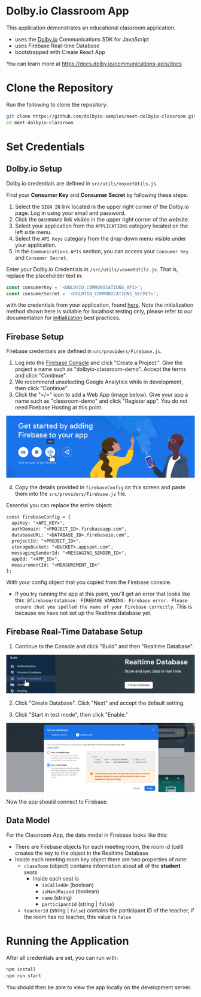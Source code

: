 
# Dolby.io Classroom App

This application demonstrates an educational classroom application.

- uses the [Dolby.io](https://dolby.io) Communications SDK for JavaScript
- uses Firebase Real-time Database
- bootstrapped with Create React App

You can learn more at https://docs.dolby.io/communications-apis/docs

# Clone the Repository

Run the following to clone the repository:
```sh
git clone https://github.com/dolbyio-samples/meet-dolbyio-classroom.git
cd meet-dolbyio-classroom
```

# Set Credentials

## Dolby.io Setup

Dolby.io credentials are defined in `src/utils/voxeetUtils.js`.

Find your **Consumer Key** and **Consumer Secret** by following these steps:

1. Select the `SIGN IN` link located in the upper right corner of the Dolby.io page. Log in using your email and password.
2. Click the `DASHBOARD` link visible in the upper right corner of the website.
3. Select your application from the `APPLICATIONS` category located on the left side menu.
4. Select the `API Keys` category from the drop-down menu visible under your application.
5. In the `Communications APIs` section, you can access your `Consumer Key` and `Consumer Secret`.

Enter your Dolby.io Credentials in `/src/utils/voxeetUtils.js`. That is, replace the placeholder text in:
```js
const consumerKey = '<DOLBYIO_COMMUNICATIONS_API>';
const consumerSecret = '<DOLBYIO_COMMUNICATIONS_SECRET>';
```
with the credentials from your application, found [here](https://dolby.io/signin).
Note the initialization method shown here is suitable for localhost testing only, please refer to our documentation for [initialization](https://docs.dolby.io/communications-apis/docs/initializing-javascript) best practices.    

## Firebase Setup

Firebase credentials are defined in `src/providers/Firebase.js`.

1. Log into the [Firebase Console](https://console.firebase.google.com/) and click "Create a Project.".  Give the project a name such as "dolbyio-classroom-demo".  Accept the terms and click "Continue".
2. We recommend unselecting Google Analytics while in development, then click "Continue".
3. Click the "</>" icon to add a Web App (image below). Give your app a name such as "classroom-demo" and click "Register app".  You do not need Firebase Hosting at this point.

![image](./docs/firebase-add-webapp.png)

4. Copy the details provided in `firebaseConfig` on this screen and paste them into the `src/providers/Firebase.js` file.

Essential you can replace the entire object:
```
const firebaseConfig = {
  apiKey: "<API_KEY>",
  authDomain: "<PROJECT_ID>.firebaseapp.com",
  databaseURL: "<DATABASE_ID>.firebaseio.com",
  projectId: "<PROJECT_ID>",
  storageBucket: "<BUCKET>.appspot.com",
  messagingSenderId: "<MESSAGING_SENDER_ID>",
  appId: "<APP_ID>",
  measurementId: "<MEASUREMENT_ID>"
};
```
With your config object that you copied from the Firebase console.

* If you try running the app at this point, you'll get an error that looks like this: `@firebase/database: FIREBASE WARNING: Firebase error. Please ensure that you spelled the name of your Firebase correctly`. This is because we have not set up the Realtime database yet.

## Firebase Real-Time Database Setup

1. Continue to the Console and click "Build" and then "Realtime Database".

![image](./docs/firebase-realtime-database.png)

2. Click "Create Database". Click "Next" and accept the default setting.

3. Click "Start in test mode", then click "Enable."

![image](./docs/firebase-set-up-database.png)

Now the app should connect to Firebase.

## Data Model

For the Classroom App, the data model in Firebase looks like this:

* There are Firebase objects for each meeting room, the room id (cell) creates the key to the object in the Realtime Database
* Inside each meeting room key object there are two properties of note:
  * `classRoom` (object) contains information about all of the **student** seats
    * Inside each seat is
      * `isCalledOn` (boolean)
      * `isHandRaised` (boolean)
      * `name` (string)
      * `participantId` (string | `false`)
  * `teacherId` (string | `false`) contains the participant ID of the teacher, if the room has no teacher, this value is `false`

# Running the Application

After all credentials are set, you can run with:

```js
npm install
npm run start
```

You should then be able to view the app locally on the development
server.
